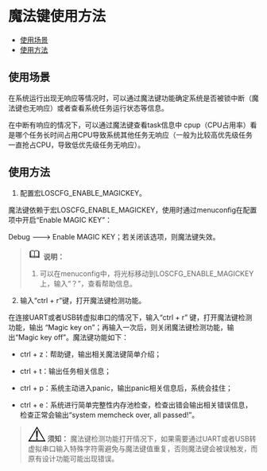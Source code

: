 # 魔法键使用方法<a name="ZH-CN_TOPIC_0000001133846498"></a>

-   [使用场景](#section2350114718546)
-   [使用方法](#section3305151511559)

## 使用场景<a name="section2350114718546"></a>

在系统运行出现无响应等情况时，可以通过魔法键功能确定系统是否被锁中断（魔法键也无响应）或者查看系统任务运行状态等信息。

在中断有响应的情况下，可以通过魔法键查看task信息中  cpup（CPU占用率）看是哪个任务长时间占用CPU导致系统其他任务无响应（一般为比较高优先级任务一直抢占CPU，导致低优先级任务无响应）。

## 使用方法<a name="section3305151511559"></a>

1.  配置宏LOSCFG\_ENABLE\_MAGICKEY。

魔法键依赖于宏LOSCFG\_ENABLE\_MAGICKEY，使用时通过menuconfig在配置项中开启“Enable  MAGIC KEY”：

Debug ---\> Enable MAGIC KEY；若关闭该选项，则魔法键失效。

>![](../public_sys-resources/icon-note.gif) **说明：** 
>1.  可以在menuconfig中，将光标移动到LOSCFG\_ENABLE\_MAGICKEY上，输入“？”，查看帮助信息。

2. 输入“ctrl + r”键，打开魔法键检测功能。

在连接UART或者USB转虚拟串口的情况下，输入“ctrl + r” 键，打开魔法键检测功能，输出 “Magic key on”；再输入一次后，则关闭魔法键检测功能，输出“Magic key off”。魔法键功能如下：

-   ctrl + z：帮助键，输出相关魔法键简单介绍；

-   ctrl + t：输出任务相关信息；

-   ctrl + p：系统主动进入panic，输出panic相关信息后，系统会挂住；

-   ctrl + e：系统进行简单完整性内存池检查，检查出错会输出相关错误信息，检查正常会输出“system memcheck  over, all passed!”。


>![](../public_sys-resources/icon-notice.gif) **须知：** 
>魔法键检测功能打开情况下，如果需要通过UART或者USB转虚拟串口输入特殊字符需避免与魔法键值重复，否则魔法键会被误触发，而原有设计功能可能出现错误。

